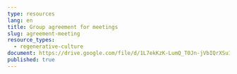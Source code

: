 ```yaml
---
type: resources
lang: en
title: Group agreement for meetings
slug: agreement-meeting
resource_types:
  - regenerative-culture
document: https://drive.google.com/file/d/1L7ekKzK-LumQ_T0Jn-jVbIQrXSuIb5Qx/view?usp=sharing
published: true
---
```

